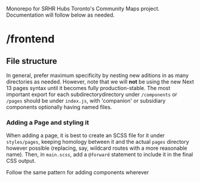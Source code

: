 Monorepo for SRHR Hubs Toronto's Community Maps project. Documentation will follow below as needed.

# /frontend
## File structure
In general, prefer maximum specificity by nesting new aditions in as many directories as needed. However, note that we will **not** be using the new Next 13 pages syntax until it becomes fully production-stable. The most important export for each subdirectorydirectory under `/components` or `/pages` should be under `index.js`, with 'companion' or subsidiary components optionally having named files.
### Adding a Page and styling it
When adding a page, it is best to create an SCSS file for it under `styles/pages`, keeping homology between it and the actual `pages` directory however possible (replacing, say, wildcard routes with a more reasonable name).
Then, in `main.scss`, add a `@forward` statement to include it in the final CSS output.

Follow the same pattern for adding components wherever 
